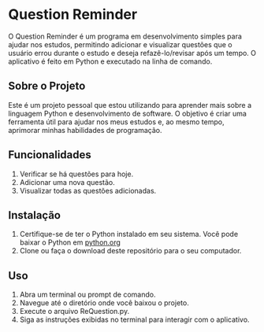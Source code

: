 # Question Reminder

O Question Reminder é um programa em desenvolvimento simples para ajudar nos estudos, permitindo adicionar e visualizar questões que o usuário errou durante o estudo e deseja refazê-lo/revisar após um tempo. O aplicativo é feito em Python e executado na linha de comando.

## Sobre o Projeto
Este é um projeto pessoal que estou utilizando para aprender mais sobre a linguagem Python e desenvolvimento de software. O objetivo é criar uma ferramenta útil para ajudar nos meus estudos e, ao mesmo tempo, aprimorar minhas habilidades de programação.

## Funcionalidades

1. Verificar se há questões para hoje.
2. Adicionar uma nova questão.
3. Visualizar todas as questões adicionadas.

## Instalação

1. Certifique-se de ter o Python instalado em seu sistema. Você pode baixar o Python em <a href="https://www.python.org/">python.org</a>
2. Clone ou faça o download deste repositório para o seu computador.

## Uso

1. Abra um terminal ou prompt de comando.
2. Navegue até o diretório onde você baixou o projeto.
3. Execute o arquivo ReQuestion.py.
4. Siga as instruções exibidas no terminal para interagir com o aplicativo.
